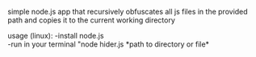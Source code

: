 simple node.js app that recursively obfuscates all js files in the provided path and copies it to the current working directory

usage (linux):
-install node.js  
-run in your terminal "node hider.js \*path to directory or file\*  
